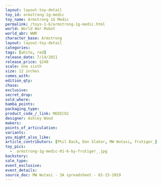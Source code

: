 ```yaml
---
layout: layout-toy-detail 
toy_id: armstrong-1g-medic
toy_name: Armstrong 1G Medic
permalink: /toys-1-6/armstrong-1g-medic.html
world: World War Robot
world_abr: WWR
character_base: Armstrong
layout: layout-toy-detail
categories: 
tags: [white, red]
release_date: 7/14/2011
release_price: $240 
scale: one sixth
size: 12 inches
comes_with: 
edition_qty: 
chase: 
exclusive: 
secret_drop: 
sold_where: 
bamba_points: 
packaging_type: 
product_code_/_link: MEDICO2
designer: Ashley Wood
makers: 
points_of_articulation: 
variants: 
you_might_also_like: 
article_contributors: [Phil Back, Don Slater, MW Wutasi, frutiger_]
toy_pics: 
  -  armstrong-1g-medic-01-6-by-frutiger_.jpg
backstory: 
sale_type: 
event_exclusive: 
event_details: 
source_doc: MW Wutasi - 3A spreadsheet - 01-15-2019
---
```

